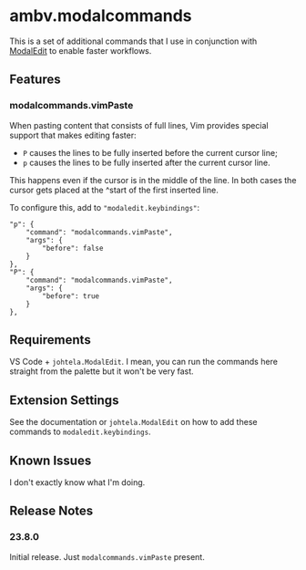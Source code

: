 # ambv.modalcommands

This is a set of additional commands that I use in conjunction with
[ModalEdit](https://marketplace.visualstudio.com/items?itemName=johtela.vscode-modaledit) to enable faster workflows.

## Features

### modalcommands.vimPaste

When pasting content that consists of full lines, Vim provides special
support that makes editing faster:
- `P` causes the lines to be fully inserted before the current cursor
  line;
- `p` causes the lines to be fully inserted after the current cursor
  line.

This happens even if the cursor is in the middle of the line. In both
cases the cursor gets placed at the ^start of the first inserted line. 

To configure this, add to `"modaledit.keybindings"`:
```
"p": {
    "command": "modalcommands.vimPaste",
    "args": {
        "before": false
    }
},
"P": {
    "command": "modalcommands.vimPaste",
    "args": {
        "before": true
    }
},
```

## Requirements

VS Code + `johtela.ModalEdit`. I mean, you can run the commands here
straight from the palette but it won't be very fast.

## Extension Settings

See the documentation or `johtela.ModalEdit` on how to add these
commands to `modaledit.keybindings`.

## Known Issues

I don't exactly know what I'm doing.

## Release Notes

### 23.8.0

Initial release. Just `modalcommands.vimPaste` present.